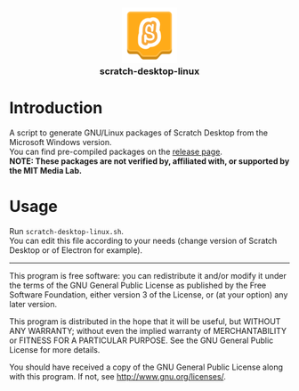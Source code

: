 <div>
  <h3 align="center"><img src="https://raw.githubusercontent.com/gaetanlhf/scratch-desktop-linux/main/Icon.svg" width="100"/><br>scratch-desktop-linux</h3>
</div>

# Introduction
A script to generate GNU/Linux packages of Scratch Desktop from the Microsoft Windows version.  
You can find pre-compiled packages on the [release page](https://github.com/gaetanlhf/scratch-desktop-linux/releases).  
**NOTE: These packages are not verified by, affiliated with, or supported by the MIT Media Lab.**

# Usage
Run `scratch-desktop-linux.sh`.  
You can edit this file according to your needs (change version of Scratch Desktop or of Electron for example).

***

This program is free software: you can redistribute it and/or modify it under the terms of the GNU General Public License as published by the Free Software Foundation, either version 3 of the License, or (at your option) any later version.

This program is distributed in the hope that it will be useful, but WITHOUT ANY WARRANTY; without even the implied warranty of MERCHANTABILITY or FITNESS FOR A PARTICULAR PURPOSE. See the GNU General Public License for more details.

You should have received a copy of the GNU General Public License along with this program. If not, see http://www.gnu.org/licenses/.